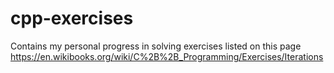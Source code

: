 # cpp-exercises
Contains my personal progress in solving exercises listed on this page https://en.wikibooks.org/wiki/C%2B%2B_Programming/Exercises/Iterations
